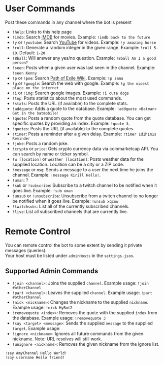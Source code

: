 # User Commands
Post these commands in any channel where the bot is present
* `!help`: Links to this help page
* `!imdb`: Search [IMDB](https://www.imdb.com) for movies. Example: `!imdb back to the future`
* `!y` or `!youtube`: Search [YouTube](https://www.youtube.com) for videos. Example: `!y amazing horse`
* `!roll`: Generate a random integer in the given range. Example: `!roll 5-10`. Default: `1-20`
* `!8ball`: Will answer any yes/no question. Example: `!8ball Am I a good person?`
* `!seen`: Posts when a given user was last seen in the channel. Example: `!seen Kenny`
* `!p` or `!poe`: Search [Path of Exile Wiki](https://pathofexile.gamepedia.com). Example: `!p zana`
* `!g` or `!google`: Search the web with google. Example: `!g the nicest place on the internet`
* `!i` or `!img`: Search google images. Example: `!i cute dogs`
* `!top`: Posts statistics about the most used commands.
* `!stats`: Posts the URL (if available) to the complete stats.
* `!addquote`: Adds a quote to the database. Example: `!addquote <Batman> Get in the batmobile!`
* `!quote`: Posts a random quote from the quote database. You can get specific quotes by providing an index. Example: `!quote 3`.
* `!quotes`: Posts the URL (if available) to the complete quotes.
* `!timer`: Posts a reminder after a given delay. Example: `!timer 1d1h1m1s Reminder`
* `!joke`: Posts a random joke.
* `!crypto` or `price`: Gets crypto currency data via coinmarketcap API. You can search by name or ticker symbol.
* `!w [location]` or `weather [location]`: Posts weather data for the supplied location. Location can be a city or a ZIP code.
* `!message` or `msg`: Sends a message to a user the next time he joins the channel. Example: `!message Kirill Hello!`.
* `!uman`: ?
* `!sub` or `!subscribe`: Subscribe to a twitch channel to be notified when it goes live. Example: `!sub uman`
* `!unsub` or `!unsubscribe`: Unsubscribe from a twitch channel to no longer be notified when it goes live. Example: `!unsub xqcow`
* `!twitchsubs`: List all of the currently subscribed channels.
* `!live`: List all subscribed channels that are currently live.

# Remote Control
You can remote control the bot to some extent by sending it private messages (queries).  
Your host must be listed under `adminHosts` in the `settings.json`.

## Supported Admin Commands
* `!join <channel>`: Joins the supplied `channel`. Example usage: `!join #otherChannel`
* `!part <channel>`: Leaves the supplied `channel`. Example usage: `!part #otherChannel`
* `!nick <nickname>`: Changes the nickname to the supplied `nickname`. Example usage: `!nick MyBot2`
* `!removequote <index>`: Removes the quote with the supplied `index` from the database. Example usage: `!removequote 3`
* `!say <target> <message>`: Sends the supplied `message` to the supplied `target`. Example usage: 
* `!ignore <nickname>`: Ignores all future commands from the given nickname. Note: URL resolves will still work.
* `!unignore <nickname>`: Removes the given nickname from the ignore list.

```
!say #myChannel Hello World!
!say username Hello friend!
```